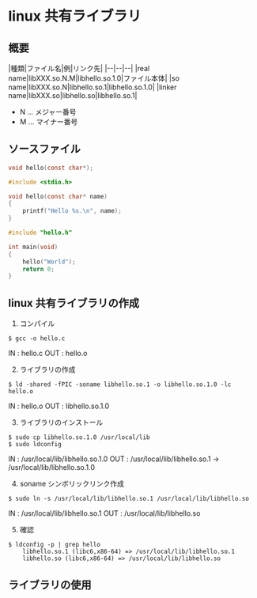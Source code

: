 # linux 共有ライブラリ

## 概要
|種類|ファイル名|例|リンク先|
|--|--|--|
|real name|libXXX.so.N.M|libhello.so.1.0|ファイル本体|
|so name|libXXX.so.N|libhello.so.1|libhello.so.1.0|
|linker name|libXXX.so|libhello.so|libhello.so.1|
- N ... メジャー番号
- M ... マイナー番号

## ソースファイル
```hello.h
void hello(const char*);
```

```hello.c
#include <stdio.h>

void hello(const char* name)
{
	printf("Hello %s.\n", name);
}
```

```sayhello.c
#include "hello.h"

int main(void)
{
	hello("World");
	return 0;
}
```


## linux 共有ライブラリの作成

1. コンパイル
```
$ gcc -o hello.c
```
IN  : hello.c
OUT : hello.o


2. ライブラリの作成
```
$ ld -shared -fPIC -soname libhello.so.1 -o libhello.so.1.0 -lc hello.o
```
IN  : hello.o
OUT : libhello.so.1.0

3. ライブラリのインストール 
```
$ sudo cp libhello.so.1.0 /usr/local/lib
$ sudo ldconfig
```
IN  : /usr/local/lib/libhello.so.1.0
OUT : /usr/local/lib/libhello.so.1 -> /usr/local/lib/libhello.so.1.0

4. soname シンボリックリンク作成
```
$ sudo ln -s /usr/local/lib/libhello.so.1 /usr/local/lib/libhello.so
```
IN  : /usr/local/lib/libhello.so.1
OUT : /usr/local/lib/libhello.so

5. 確認
```
$ ldconfig -p | grep hello
	libhello.so.1 (libc6,x86-64) => /usr/local/lib/libhello.so.1
	libhello.so (libc6,x86-64) => /usr/local/lib/libhello.so
```

## ライブラリの使用

